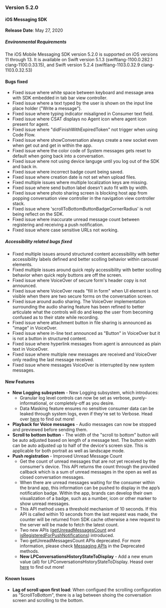 ### Version 5.2.0
#### iOS Messaging SDK

**Release Date**: May 27, 2020

##### Environmental Requirements
The iOS Mobile Messaging SDK version 5.2.0 is supported on iOS versions 11 through 13. It is available on Swift version 5.1.3 (swiftlang-1100.0.282.1 clang-1100.0.33.15), and Swift version 5.2.4 (swiftlang-1103.0.32.9 clang-1103.0.32.53)

#### Bugs fixed 
* Fixed issue where white space between keyboard and message area with SDK embedded in tab bar view controller. 
* Fixed issue where a text typed by the user is shown on the input line place holder ("Write a message").
* Fixed issue where typing indicator misaligned in Consumer text field.
* Fixed issue where CSAT displays no Agent icon where agent icon present for agent.
* Fixed issue where "didFinishWithExpiredToken" not trigger when using Code Flow.
* Fixed issue where showConversation always create a new socket even when get out and get in within the app.
* Fixed issue where the color code of System messages gets reset to default when going back into a conversation.
* Fixed issue where not using device languge until you log out of the SDK and back in.
* Fixed issue where incorrect badge count being saved.
* Fixed issue where creation date is not set when upload files.
* Fixed multiple issues where multiple localization keys are missing.
* Fixed issue where send button label doesn't auto fit with by width.
* Fixed issue where photo sharing screen is blocking host app from popping conversation view controller in the navigation view controller stack.
* Fixed issue where 'scrollToBottomButtonBadgeCornerRadius' is not being reflect on the SDK.
* Fixed issue where inaccurate unread message count between registering and receiving a push notification.
* Fixed issue where case sensitive URLs not working.

##### Accessibility related bugs fixed
* Fixed multiple issues around structured content accessibility with better accessibility labels defined and better scolling behavior within carousel elements.
* Fixed multiple issues around quick reply accessibility with better scolling behavior when quick reply buttons are off the screen.
* Fixed issue where VoiceOver of secure form's header copy is not announced.
* Fixed issue where VoiceOver reads "fill in form" when UI element is not visible when there are two secure forms on the conversation screen.
* Fixed issue around audio sharing. The VoiceOver implementation surrounding the audio sharing feature has been refined to better articulate what the controls will do and keep the user from becoming confused as to their state while recording.
* Fixed issue where attachment button in file sharing is announced as "image" in VoiceOver.
* Fixed issue where in-line text announced as "Button" in VoiceOver but it is not a button in structured content.
* Fixed issue where hyperlink messages from agent is announced as plain text in VoiceOver.
* Fixed issue where multiple new messages are received and VoiceOver only reading the last message received.
* Fixed issue where messages VoiceOver is interrupted by new system messages.

#### New Features 
* **New Logging subsystem** - New Logging subsystem, which introduces: 
  - Granular log level controls can now be set as verbose, purely-informational, or completely-off as you desire.
  - Data Masking feature ensures no sensitive consumer data can be leaked through system logs, even if they're set to Verbose.
Head over [here](mobile-app-messaging-sdk-for-ios-advanced-features-logging.html) to find out more!
* **Playback for Voice messages** - Audio messages can now be stopped and previewed before sending them.
* **Scroll to bottom button** - The width of the "scroll to bottom" button will be auto adjusted based on length of a message text. The button width can be auto adjusted up to half of the device's screen size. This is applicable for both portrait as well as landscape mode.
* **Push registration** - Improved Unread Message Count
  - Get the count of unread messages that are not yet received by the consumer's device. This API returns the count through the provided callback which is a sum of unread messages in the  open as well as closed conversation messages.
  - When there are unread messages waiting for the consumer within the brand app, this information can be pushed to display in the app’s notification badge. Within the app, brands can develop their own visualization of a badge, such as a number, icon or other marker to show unread messages.
  - This API method uses a threshold mechanism of 10 seconds. If this API is called within 10 seconds from the last request was made, the counter will be returned from SDK cache otherwise a new request to the server will be made to fetch the latest count. 
  - Two new APIs ([getUnreadMessagesCount](mobile-app-messaging-sdk-for-ios-sdk-apis-messaging-api.html#getunreadmessagescount) and [isRegisteredForPushNotifications](mobile-app-messaging-sdk-for-ios-sdk-apis-messaging-api.html#isregisteredforpushnotifications)) introduced.
  - Two getUnreadMessagesCount APIs deprecated. For more information, please check [Messaging APIs](mobile-app-messaging-sdk-for-ios-sdk-apis-messaging-api.html) in the Deprecated methods.
  * **New LPConversationsHistoryStateToDisplay** - Add a new enum value (all) for LPConversationsHistoryStateToDisplay. Heasd over [here](mobile-app-messaging-sdk-for-ios-sdk-apis-control-history-apis.html) to find out more!
#### Known Issues 
* **Lag of scroll upon first load**: When configued the scrolling configuration as "ScrollToBottom", there is a lag between shoing the conversation screen and scrolling to the bottom.

